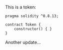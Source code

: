 This is a token: 

```
pragma solidity ^0.8.13;

contract Token {
    constructor() { }
}

```

Another update...